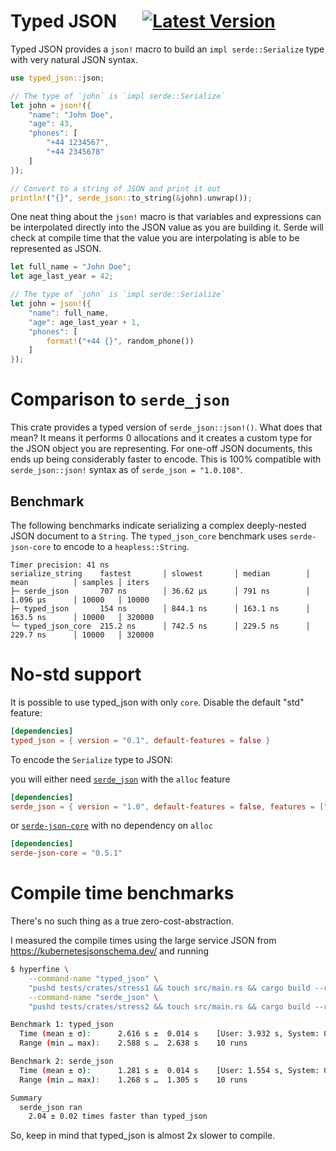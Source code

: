 # Typed JSON &emsp; [![Latest Version]][crates.io]

[Latest Version]: https://img.shields.io/crates/v/typed-json.svg
[crates.io]: https://crates.io/crates/typed-json

Typed JSON provides a `json!` macro to build an `impl serde::Serialize`
type with very natural JSON syntax.

```rust
use typed_json::json;

// The type of `john` is `impl serde::Serialize`
let john = json!({
    "name": "John Doe",
    "age": 43,
    "phones": [
        "+44 1234567",
        "+44 2345678"
    ]
});

// Convert to a string of JSON and print it out
println!("{}", serde_json::to_string(&john).unwrap());
```

One neat thing about the `json!` macro is that variables and expressions can
be interpolated directly into the JSON value as you are building it. Serde
will check at compile time that the value you are interpolating is able to
be represented as JSON.

```rust
let full_name = "John Doe";
let age_last_year = 42;

// The type of `john` is `impl serde::Serialize`
let john = json!({
    "name": full_name,
    "age": age_last_year + 1,
    "phones": [
        format!("+44 {}", random_phone())
    ]
});
```

# Comparison to `serde_json`

This crate provides a typed version of `serde_json::json!()`. What does that mean? It means it performs 0 allocations and it creates
a custom type for the JSON object you are representing. For one-off JSON documents, this ends up being considerably faster to encode.
This is 100% compatible with `serde_json::json!` syntax as of `serde_json = "1.0.108"`.

## Benchmark

The following benchmarks indicate serializing a complex deeply-nested JSON document to a `String`.
The `typed_json_core` benchmark uses `serde-json-core` to encode to a `heapless::String`.

```
Timer precision: 41 ns
serialize_string    fastest       │ slowest       │ median        │ mean          │ samples │ iters
├─ serde_json       707 ns        │ 36.62 µs      │ 791 ns        │ 1.096 µs      │ 10000   │ 10000
├─ typed_json       154 ns        │ 844.1 ns      │ 163.1 ns      │ 163.5 ns      │ 10000   │ 320000
╰─ typed_json_core  215.2 ns      │ 742.5 ns      │ 229.5 ns      │ 229.7 ns      │ 10000   │ 320000
```

# No-std support

It is possible to use typed_json with only `core`. Disable the default "std"
feature:

```toml
[dependencies]
typed_json = { version = "0.1", default-features = false }
```

To encode the `Serialize` type to JSON:

you will either need [`serde_json`](https://docs.rs/serde_json/latest/serde_json/index.html) with the `alloc` feature
```toml
[dependencies]
serde_json = { version = "1.0", default-features = false, features = ["alloc"] }
```

or [`serde-json-core`](https://docs.rs/serde-json-core/latest/serde_json_core/index.html) with no dependency on `alloc`
```toml
[dependencies]
serde-json-core = "0.5.1"
```

# Compile time benchmarks

There's no such thing as a true zero-cost-abstraction.

I measured the compile times using the large service JSON from https://kubernetesjsonschema.dev/ and running

```sh
$ hyperfine \
    --command-name "typed_json" \
    "pushd tests/crates/stress1 && touch src/main.rs && cargo build --release" \
    --command-name "serde_json" \
    "pushd tests/crates/stress2 && touch src/main.rs && cargo build --release"

Benchmark 1: typed_json
  Time (mean ± σ):      2.616 s ±  0.014 s    [User: 3.932 s, System: 0.118 s]
  Range (min … max):    2.588 s …  2.638 s    10 runs

Benchmark 2: serde_json
  Time (mean ± σ):      1.281 s ±  0.014 s    [User: 1.554 s, System: 0.088 s]
  Range (min … max):    1.268 s …  1.305 s    10 runs

Summary
  serde_json ran
    2.04 ± 0.02 times faster than typed_json
```

So, keep in mind that typed_json is almost 2x slower to compile.
